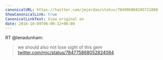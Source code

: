 ```yaml
---
canonicalURL: https://twitter.com/jmjordan/status/784996868245721088
ShowCanonicalLink: true
CanonicalLinkText: View original on
date: 2016-10-09T06:00:12+00:00
---
```

RT @lenadunham:
> we should also not lose sight of this gem [twitter.com/mic/status/784775868052824064](https://twitter.com/mic/status/784775868052824064)